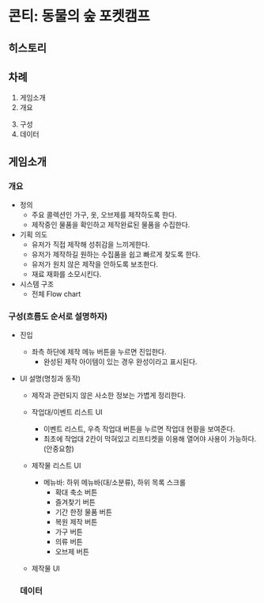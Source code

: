 # 콘티: 동물의 숲 포켓캠프
## 히스토리
## 차례
1. 게임소개
2. 개요
<!-- 2. 채집 시스템 -->
<!-- 3. 제작 시스템 -->
3. 구성
4. 데이터

## 게임소개

<!-- ## 채집 시스템
### 정의
### 기획 의도
- 동물 npc와 교환할 수 있는 재화인 채집물을 유저가 채집할 수 있도록 한다.
### UI 구성 -->







<!-- ## 제작 시스템 -->
### 개요
- 정의
  - 주요 콜렉션인 가구, 옷, 오브제를 제작하도록 한다.
  - 제작중인 물품을 확인하고 제작완료된 물품을 수집한다.
- 기획 의도
  - 유저가 직접 제작해 성취감을 느끼게한다.
  - 유저가 제작하길 원하는 수집품을 쉽고 빠르게 찾도록 한다.
  - 유저가 원치 않은 제작을 안하도록 보조한다.
  - 재료 재화를 소모시킨다.
- 시스템 구조
  - 전체 Flow chart

### 구성(흐름도 순서로 설명하자)
- 진입
  - 좌측 하단에 제작 메뉴 버튼을 누르면 진입한다.
    - 완성된 제작 아이템이 있는 경우 완성이라고 표시된다.

- UI 설명(명칭과 동작)
  - 제작과 관련되지 않은 사소한 정보는 가볍게 정리한다.
  - 작업대/이벤트 리스트 UI
    - 이벤트 리스트, 우측 작업대 버튼을 누르면 작업대 현황을 보여준다.
    - 최초에 작업대 2칸이 막혀있고 리프티켓을 이용해 열어야 사용이 가능하다.(안중요함)

  - 제작물 리스트 UI
    - 메뉴바: 하위 메뉴바(대/소분류), 하위 목록 스크롤
      - 확대 축소 버튼
      - 즐겨찾기 버튼
      - 기간 한정 물품 버튼
      - 복원 제작 버튼
      - 가구 버튼
      - 의류 버튼
      - 오브제 버튼
    
  
  - 제작물 UI
  <!-- - 소지품 버튼 -->

  ### 데이터